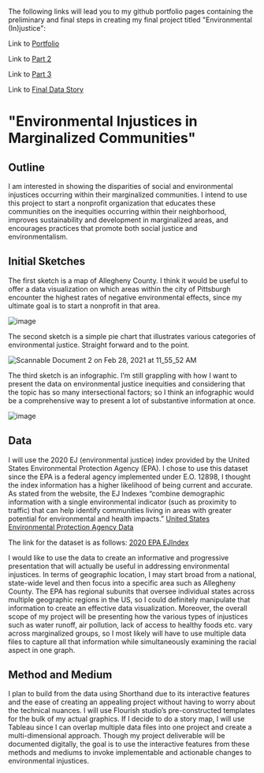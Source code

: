 The following links will lead you to my github portfolio pages containing the preliminary and final steps in creating my final project titled "Environmental (In)justice":

Link to [Portfolio](README.md)

Link to [Part 2](Final_Project_Part2.md)

Link to [Part 3](final_project_part3.md)

Link to [Final Data Story](https://carnegiemellon.shorthandstories.com/environmental--in-justice/index.html)

# "Environmental Injustices in Marginalized Communities"

## Outline

I am interested in showing the disparities of social and environmental injustices occurring within their marginalized communities. I intend to use this project to start a nonprofit organization that educates these communities on the inequities occurring within their neighborhood, improves sustainability and development in marginalized areas, and encourages practices that promote both social justice and environmentalism.


## Initial Sketches


The first sketch is a map of Allegheny County. I think it would be useful to offer a data visualization on which areas within the city of Pittsburgh encounter the highest rates of negative environmental effects, since my ultimate goal is to start a nonprofit in that area.

![image](https://user-images.githubusercontent.com/78758958/109427023-78a8af00-79be-11eb-9c82-44777c17b485.png)



The second sketch is a simple pie chart that illustrates various categories of environmental justice. Straight forward and to the point.

![Scannable Document 2 on Feb 28, 2021 at 11_55_52 AM](https://user-images.githubusercontent.com/78758958/109427183-2c11a380-79bf-11eb-8ca8-c9448419744a.jpg)


The third sketch is an infographic. I’m still grappling with how I want to present the data on environmental justice inequities and considering that the topic has so many intersectional factors; so I think an infographic would be a comprehensive way to present a lot of substantive information at once.

![image](https://user-images.githubusercontent.com/78758958/109427072-b1488880-79be-11eb-87db-99a54f88c5f9.png)


## Data

I will use the 2020 EJ (environmental justice) index provided by the United States Environmental Protection Agency (EPA). I chose to use this dataset since the EPA is a federal agency implemented under E.O. 12898, I thought the index information has a higher likelihood of being current and accurate. As stated from the website, the EJ Indexes “combine demographic information with a single environmental indicator (such as proximity to traffic) that can help identify communities living in areas with greater potential for environmental and health impacts.” [United States Environmental Protection Agency Data](https://edg.epa.gov/metadata/catalog/search/resource/details.page?uuid={88D8AEA9-DF0A-448D-9041-1F71CC1AC4CE)

The link for the dataset is as follows:
[2020 EPA EJIndex](ftp://newftp.epa.gov/EJSCREEN/2020/)

I would like to use the data to create an informative and progressive presentation that will actually be useful in addressing environmental injustices. In terms of geographic location, I may start broad from a national, state-wide level and then focus into a specific area such as Allegheny County. The EPA has regional subunits that oversee individual states across multiple geographic regions in the US, so I could definitely manipulate that information to create an effective data visualization. Moreover, the overall scope of my project will be presenting how the various types of injustices such as water runoff, air pollution, lack of access to healthy foods etc. vary across marginalized groups, so I most likely will have to use multiple data files to capture all that information while simultaneously examining the racial aspect in one graph. 

## Method and Medium

I plan to build from the data using Shorthand due to its interactive features and the ease of creating an appealing project without having to worry about the technical nuances. I will use Flourish studio’s pre-constructed templates for the bulk of my actual graphics. If I decide to do a story map, I will use Tableau since I can overlap multiple data files into one project and create a multi-dimensional approach. Though my project deliverable will be documented digitally, the goal is to use the interactive features from these methods and mediums to invoke implementable and actionable changes to environmental injustices.  
